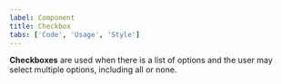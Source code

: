 ```yaml
---
label: Component
title: Checkbox
tabs: ['Code', 'Usage', 'Style']
---
```


<page-intro>**Checkboxes** are used when there is a list of options and the user may select multiple options, including all or none.</page-intro>

<component
    name="Checkbox"
    component="checkbox"
    variation="checkbox"
    codepen="MOEgxQ"
    hasReactVersion="true"
    hasAngularVersion="true"
    hasVueVersion="Checkbox"
    >
</component>
<component-docs component="checkbox"></component-docs>
